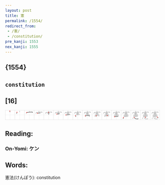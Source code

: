 ```yaml
---
layout: post
title: 憲
permalink: /1554/
redirect_from:
 - /憲/
 - /constitution/
pre_kanji: 1553
nex_kanji: 1555
---
```


## {1554}

## `constitution`

## [16]

<div class="stroke"><img src="../images/E686B2.png" /></div>

## Reading:

### On-Yomi: ケン

## Words:

憲法(けんぽう): constitution
